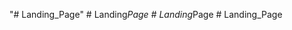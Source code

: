 "# Landing_Page" 
#   L a n d i n g _ P a g e  
 #   L a n d i n g _ P a g e  
 #   L a n d i n g _ P a g e  
 